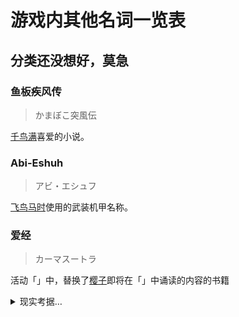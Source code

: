 <!--suppress ES6UnusedImports -->
<script setup lang="ts">
import { onMounted } from "vue";
import { scrollElementIntoView } from "../utils/anchorPositioningService";
import { matchElementByHash } from "../utils/hashMatchingService";

onMounted(() => {
  const hash = decodeURIComponent(window.location.hash).slice(1);
  if (hash) {
    const elements = document.querySelectorAll("h2, h3, h4, h5, h6");
    const element = matchElementByHash(hash, elements);
    if (element) {
      scrollElementIntoView(element);
    }
  }
});
</script>

# 游戏内其他名词一览表

## 分类还没想好，莫急

### 鱼板疾风传

> かまぼこ突風伝

[千鸟满](characters#千鸟-满)喜爱的小说。

### Abi-Eshuh

> アビ・エシュフ

[飞鸟马时](characters#飞鸟马-时)使用的武装机甲名称。

### 爱经

> カーマスートラ

活动「」中，替换了[樱子](characters#歌住樱子)即将在「」中诵读的内容的书籍

<details>
<summary>现实考据…</summary>

古代インドの性愛に関する実在の書物で、その内容から俗に「世界三大性典」などとも呼ばれる代物。

ヒンドゥーの人生には大きな三つの目的（トリヴァルガ）が存在し、その三つとはアルタ（実利）、カーマ（性愛）、ダルマ（法）であると説かれていた。

その内の一つであるカーマについて詳細に語ったのがカーマシャートラ（性愛書）であり、「カーマスートラ」はその中で最も重要とされる経典の一つである。

内容は第一部の一般的な愛についてから始まるが、第二部では急に変態性癖や性技について語り出し、性行為の体位やテクニック、人妻の口説き方から倒錯的なプレイまで、性に関する多岐に渡る内容が7部30章以上にも及んで詳細に記されている。

度々海外でエロジョークのネタとして取り上げられたりもするが、内容自体は割とちゃんとした（？）恋愛・性生活のハウツー本のようなものであるため、たまに言われる「エロ本」という例えは若干正しくない（ポルノ的な意味合いではなく実践面に比重が置かれているため）。

また、その文章自体の文学的価値の高さに加えて当時のインド社会の風俗について知る上でも非常に貴重な資料でもあるのだとか。

作中ではサクラコがすり替えられたこの本を誤読する可能性があった点から、古代語(＝ラテン語)で記されたカーマスートラと言う別の意味で稀覯本となる。

</details>
